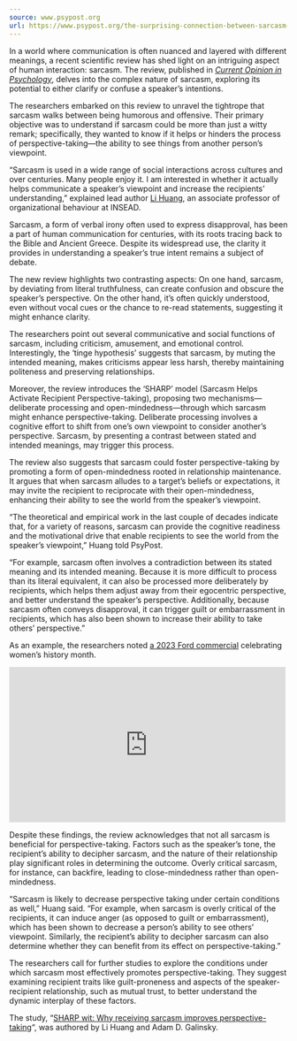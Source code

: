 ```yaml
---
source: www.psypost.org
url: https://www.psypost.org/the-surprising-connection-between-sarcasm-and-perspective-taking/
---
```


In a world where communication is often nuanced and layered with different meanings, a recent scientific review has shed light on an intriguing aspect of human interaction: sarcasm. The review, published in [_Current Opinion in Psychology_](https://www.sciencedirect.com/science/article/abs/pii/S2352250X23001549), delves into the complex nature of sarcasm, exploring its potential to either clarify or confuse a speaker’s intentions.

The researchers embarked on this review to unravel the tightrope that sarcasm walks between being humorous and offensive. Their primary objective was to understand if sarcasm could be more than just a witty remark; specifically, they wanted to know if it helps or hinders the process of perspective-taking—the ability to see things from another person’s viewpoint.

“Sarcasm is used in a wide range of social interactions across cultures and over centuries. Many people enjoy it. I am interested in whether it actually helps communicate a speaker’s viewpoint and increase the recipients’ understanding,” explained lead author [Li Huang](https://www.insead.edu/faculty/li-huang), an associate professor of organizational behaviour at INSEAD.

Sarcasm, a form of verbal irony often used to express disapproval, has been a part of human communication for centuries, with its roots tracing back to the Bible and Ancient Greece. Despite its widespread use, the clarity it provides in understanding a speaker’s true intent remains a subject of debate.

The new review highlights two contrasting aspects: On one hand, sarcasm, by deviating from literal truthfulness, can create confusion and obscure the speaker’s perspective. On the other hand, it’s often quickly understood, even without vocal cues or the chance to re-read statements, suggesting it might enhance clarity.

The researchers point out several communicative and social functions of sarcasm, including criticism, amusement, and emotional control. Interestingly, the ‘tinge hypothesis’ suggests that sarcasm, by muting the intended meaning, makes criticisms appear less harsh, thereby maintaining politeness and preserving relationships.

Moreover, the review introduces the ‘SHARP’ model (Sarcasm Helps Activate Recipient Perspective-taking), proposing two mechanisms—deliberate processing and open-mindedness—through which sarcasm might enhance perspective-taking. Deliberate processing involves a cognitive effort to shift from one’s own viewpoint to consider another’s perspective. Sarcasm, by presenting a contrast between stated and intended meanings, may trigger this process.

The review also suggests that sarcasm could foster perspective-taking by promoting a form of open-mindedness rooted in relationship maintenance. It argues that when sarcasm alludes to a target’s beliefs or expectations, it may invite the recipient to reciprocate with their open-mindedness, enhancing their ability to see the world from the speaker’s viewpoint.

“The theoretical and empirical work in the last couple of decades indicate that, for a variety of reasons, sarcasm can provide the cognitive readiness and the motivational drive that enable recipients to see the world from the speaker’s viewpoint,” Huang told PsyPost.

“For example, sarcasm often involves a contradiction between its stated meaning and its intended meaning. Because it is more difficult to process than its literal equivalent, it can also be processed more deliberately by recipients, which helps them adjust away from their egocentric perspective, and better understand the speaker’s perspective. Additionally, because sarcasm often conveys disapproval, it can trigger guilt or embarrassment in recipients, which has also been shown to increase their ability to take others’ perspective.”

As an example, the researchers noted [a 2023 Ford commercial](https://www.youtube.com/watch?v=ddIwSkXqFU8) celebrating women’s history month.

<iframe title="Introducing the Ford Explorer® Men’s Only Edition | Ford Canada" width="500" height="281" src="https://www.youtube.com/embed/ddIwSkXqFU8?feature=oembed" frameborder="0" allow="accelerometer; autoplay; clipboard-write; encrypted-media; gyroscope; picture-in-picture; web-share" referrerpolicy="strict-origin-when-cross-origin" allowfullscreen=""></iframe>

Despite these findings, the review acknowledges that not all sarcasm is beneficial for perspective-taking. Factors such as the speaker’s tone, the recipient’s ability to decipher sarcasm, and the nature of their relationship play significant roles in determining the outcome. Overly critical sarcasm, for instance, can backfire, leading to close-mindedness rather than open-mindedness.

“Sarcasm is likely to decrease perspective taking under certain conditions as well,” Huang said. “For example, when sarcasm is overly critical of the recipients, it can induce anger (as opposed to guilt or embarrassment), which has been shown to decrease a person’s ability to see others’ viewpoint. Similarly, the recipient’s ability to decipher sarcasm can also determine whether they can benefit from its effect on perspective-taking.”

The researchers call for further studies to explore the conditions under which sarcasm most effectively promotes perspective-taking. They suggest examining recipient traits like guilt-proneness and aspects of the speaker-recipient relationship, such as mutual trust, to better understand the dynamic interplay of these factors.

The study, “[SHARP wit: Why receiving sarcasm improves perspective-taking](https://doi.org/10.1016/j.copsyc.2023.101709)“, was authored by Li Huang and Adam D. Galinsky.
